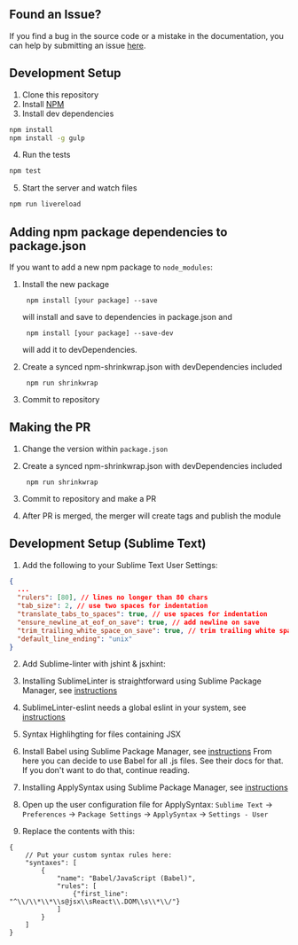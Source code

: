 ## Found an Issue?
If you find a bug in the source code or a mistake in the documentation, you can
help by submitting an issue [here](https://github.com/mesosphere/reactjs-components/issues).

## Development Setup

1. Clone this repository
2. Install [NPM](https://npmjs.org/)
3. Install dev dependencies

  ```sh
  npm install
  npm install -g gulp
  ```
4. Run the tests

  ```sh
  npm test
  ```

5. Start the server and watch files

  ```sh
  npm run livereload
  ```

## Adding npm package dependencies to package.json

If you want to add a new npm package to `node_modules`:

1. Install the new package

        npm install [your package] --save
    will install and save to dependencies in package.json and

        npm install [your package] --save-dev
    will add it to devDependencies.

2. Create a synced npm-shrinkwrap.json with devDependencies included

        npm run shrinkwrap

3. Commit to repository

## Making the PR

1. Change the version within `package.json`

2. Create a synced npm-shrinkwrap.json with devDependencies included

        npm run shrinkwrap

3. Commit to repository and make a PR

4. After PR is merged, the merger will create tags and publish the module

## Development Setup (Sublime Text)

1. Add the following to your Sublime Text User Settings:

  ```json
  {
    ...
    "rulers": [80], // lines no longer than 80 chars
    "tab_size": 2, // use two spaces for indentation
    "translate_tabs_to_spaces": true, // use spaces for indentation
    "ensure_newline_at_eof_on_save": true, // add newline on save
    "trim_trailing_white_space_on_save": true, // trim trailing white space on save
    "default_line_ending": "unix"
  }
  ```

2. Add Sublime-linter with jshint & jsxhint:

  1. Installing SublimeLinter is straightforward using Sublime Package Manager,
  see [instructions](http://sublimelinter.readthedocs.org/en/latest/installation.html#installing-via-pc)

  2. SublimeLinter-eslint needs a global eslint in your system,
  see [instructions](https://github.com/roadhump/SublimeLinter-eslint#sublimelinter-eslint)

3. Syntax Highlihgting for files containing JSX

  1. Install Babel using Sublime Package Manager,
  see [instructions](https://github.com/babel/babel-sublime)
  From here you can decide to use Babel for all .js files. See their
  docs for that. If you don't want to do that, continue reading.

  2. Installing ApplySyntax using Sublime Package Manager,
  see [instructions](https://github.com/facelessuser/ApplySyntax)

  3. Open up the user configuration file for ApplySyntax: `Sublime Text` ->
  `Preferences` -> `Package Settings` -> `ApplySyntax` -> `Settings - User`

  4. Replace the contents with this:
  ```
  {
      // Put your custom syntax rules here:
      "syntaxes": [
          {
              "name": "Babel/JavaScript (Babel)",
              "rules": [
                  {"first_line": "^\\/\\*\\*\\s@jsx\\sReact\\.DOM\\s\\*\\/"}
              ]
          }
      ]
  }
  ```
